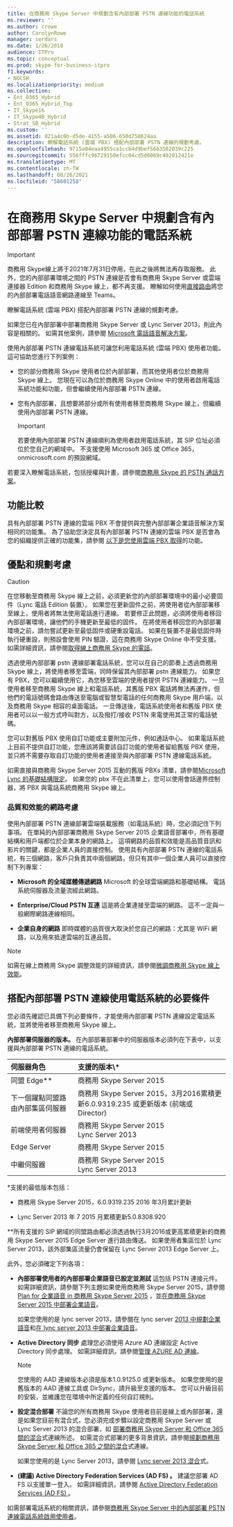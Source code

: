 ```yaml
---
title: 在商務用 Skype Server 中規劃含有內部部署 PSTN 連線功能的電話系統
ms.reviewer: ''
ms.author: crowe
author: CarolynRowe
manager: serdars
ms.date: 1/26/2018
audience: ITPro
ms.topic: conceptual
ms.prod: skype-for-business-itpro
f1.keywords:
- NOCSH
ms.localizationpriority: medium
ms.collection:
- Ent_O365_Hybrid
- Ent_O365_Hybrid_Top
- IT_Skype16
- IT_Skype4B_Hybrid
- Strat_SB_Hybrid
ms.custom: ''
ms.assetid: 021a4c0b-d5de-4155-a506-650d758624aa
description: 瞭解電話系統 (雲端 PBX) 搭配內部部署 PSTN 連線的規劃考慮。
ms.openlocfilehash: 9715a04eaa4955ca1ccb4d9bef56b3502039c225
ms.sourcegitcommit: 556fffc96729150efcc04cd5d6069c402012421e
ms.translationtype: MT
ms.contentlocale: zh-TW
ms.lasthandoff: 08/26/2021
ms.locfileid: "58601258"
---
```

# <a name="plan-phone-system-with-on-premises-pstn-connectivity-in-skype-for-business-server"></a>在商務用 Skype Server 中規劃含有內部部署 PSTN 連線功能的電話系統

> [!Important]
> 商務用 Skype線上將于2021年7月31日停用，在此之後將無法再存取服務。  此外，您的內部部署環境之間的 PSTN 連線是否會有商務用 Skype Server 或雲端連接器 Edition 和商務用 Skype 線上，都不再支援。  瞭解如何使用[直接路由](/MicrosoftTeams/direct-routing-landing-page)將您的內部部署電話語音網路連線至 Teams。

瞭解電話系統 (雲端 PBX) 搭配內部部署 PSTN 連線的規劃考慮。

如果您已在內部部署中部署商務用 Skype Server 或 Lync Server 2013，則此內容是相關的。 如需其他案例，請參閱 [Microsoft 電話語音解決方案](/microsoftteams/cloud-voice-landing-page)。

 使用內部部署 PSTN 連線電話系統可讓您利用電話系統 (雲端 PBX) 使用者功能。 這可協助您進行下列案例：

- 您的部分商務用 Skype 使用者位於內部部署，而其他使用者位於商務用 Skype 線上。 您現在可以為位於商務用 Skype Online 中的使用者啟用電話系統功能和功能，但會繼續使用內部部署 PSTN 連線。

- 您有內部部署，且想要將部分或所有使用者移至商務用 Skype 線上，但繼續使用內部部署 PSTN 連線。

    > [!IMPORTANT]
    > 若要使用內部部署 PSTN 連線順利為使用者啟用電話系統，其 SIP 位址必須位於您自己的網域中。 不支援使用 Microsoft 365 或 Office 365，onmicrosoft.com 的預設網域。 

若要深入瞭解電話系統，包括授權與計畫，請參閱[商務用 Skype 的 PSTN 通話方案](https://support.office.com/article/PSTN-Calling-plans-for-Skype-for-Business-f47c6a97-bc8b-42e6-b5d4-ce6b41ed1918)。

## <a name="feature-comparison"></a>功能比較

具有內部部署 PSTN 連線的雲端 PBX 不會提供與完整內部部署企業語音解決方案相同的功能集。 為了協助您決定具有內部部署 PSTN 連線的雲端 PBX 是否會為您的組織提供正確的功能集，請參閱 [以下是您使用雲端 PBX 取得](/microsoftteams/here-s-what-you-get-with-phone-system?bc=%2fskypeforbusiness%2fbreadcrumb%2ftoc.json&toc=%2fskypeforbusiness%2ftoc.json)的功能。

## <a name="benefits-and-planning-considerations"></a>優點和規劃考慮

> [!CAUTION]
> 在您移動至商務用 Skype 線上之前，必須更新您的內部部署環境中的最小必要固件（Lync 電話 Edition 裝置）。
如果您在更新固件之前，將使用者從內部部署移至線上，使用者將無法使用電話進行連線。 若要修正此問題，必須將使用者移回內部部署環境，讓他們的手機更新至最低的固件。 在將使用者移回您的內部部署環境之前，請勿嘗試更新至最低固件或硬重設電話。
如果在裝置不是最低固件時執行硬重設，則預設會使用 PIN 驗證，這在商務用 Skype Online 中不受支援。 如需詳細資訊，請參閱[取得線上商務用 Skype 的電話](https://support.office.com/article/Getting-phones-for-Skype-for-Business-Online-91f2d947-45fc-4fab-bd8b-2e313531c477?ui=en-US&amp;rs=en-US&amp;ad=US)。

透過使用內部部署 pstn 連線部署電話系統，您可以在自己的節奏上透過商務用 Skype 線上，將使用者移至雲端，同時保留其內部部署 pstn 連線能力。 如果您有 PBX，您可以繼續使用它，為您移至雲端的使用者提供 PSTN 連線能力。 一旦使用者移至商務用 Skype 線上和電話系統，其舊版 PBX 電話將無法再運作，但他們的電話號碼會路由傳送至電腦或智慧型電話的任何商務用 Skype 用戶端，以及商務用 Skype 相容的桌面電話。 一旦傳送後，電話系統使用者和舊版 PBX 使用者可以以一般方式呼叫對方，以及撥打/接收 PSTN 來電使用其正常的電話號碼。

您可以對舊版 PBX 使用自訂功能或主要附加元件，例如通話中心。 如果電話系統上目前不提供自訂功能，您應該將需要該自訂功能的使用者留給舊版 PBX 使用，並只將不需要存取自訂功能的使用者連接至與內部部署 PSTN 連線電話系統。

如需直接與商務用 Skype Server 2015 互動的舊版 PBXs 清單，請參閱[Microsoft Lync 的基礎結構限定](../../../SfbPartnerCertification/lync-cert/qualified-ip-pbx-gateway.md)。 如果您的 pbx 不在此清單上，您可以使用會話邊界控制器，將 PBX 與電話系統商務用 Skype 線上。

### <a name="network-considerations-for-quality-and-performance"></a>品質和效能的網路考慮

使用內部部署 PSTN 連線部署雲端裝載服務（如電話系統）時，您必須記住下列事項。 在單純的內部部署商務用 Skype Server 2015 企業語音部署中，所有基礎結構和用戶端都位於企業本身的網路上。 這項網路的品質和效能是高品質音訊和影片的關鍵，都是企業人員的直接控制。 使用具有內部部署 PSTN 連線的電話系統，有三個網路，客戶只負責其中兩個網路，但只有其中一個企業人員可以直接控制下列專案：

- **Microsoft 的全域媒體傳遞網路** Microsoft 的全球雲端網路和基礎結構。 電話系統伺服器及流量流經此網路。

- **Enterprise/Cloud PSTN 互連** 這是將企業連接至雲端的網路。 這不一定與一般網際網路連線相同。

- **企業自身的網路** 即時媒體的品質很大取決於您自己的網路：尤其是 WiFi 網路，以及用來抵達雲端的互連品質。

> [!NOTE]
> 如需在線上商務用 Skype 調整效能的詳細資訊，請參閱[微調商務用 Skype 線上效能](https://support.office.com/article/Tune-Skype-for-Business-Online-performance-beec23c2-c5d6-4e84-a8af-e82aefca7802?ui=en-US&amp;rs=en-US&amp;ad=US)。 

## <a name="prerequisites-for-using-phone-system-with-on-premises-pstn-connectivity"></a>搭配內部部署 PSTN 連線使用電話系統的必要條件

您必須先確認已具備下列必要條件，才能使用內部部署 PSTN 連線設定電話系統，並將使用者移至商務用 Skype 線上。

 **內部部署伺服器的版本。** 在內部部署部署中的伺服器版本必須列在下表中，以支援與內部部署 PSTN 連線的電話系統。


| **伺服器角色**                                       | **支援的版本\\**\*                                                                                         |
|:------------------------------------------------------|:-------------------------------------------------------------------------------------------------------------------|
| 同盟 Edge\*\*  <br/>                            | 商務用 Skype Server 2015  <br/>                                                                              |
| 下一個躍點同盟路由內部集區伺服器  <br/> | 商務用 Skype Server 2015，3月2016累積更新6.0.9319.235 或更新版本 (前端或 Director)   <br/> |
| 前端使用者伺服器  <br/>                          | 商務用 Skype Server 2015  <br/> Lync Server 2013  <br/>                                                      |
| Edge Server  <br/>                                    | 商務用 Skype Server 2015  <br/>                                                                              |
| 中繼伺服器  <br/>                               | 商務用 Skype Server 2015  <br/> Lync Server 2013  <br/>                                                      |

\*支援的最低版本包括：

- 商務用 Skype Server 2015，6.0.9319.235 2016 年3月累計更新

- Lync Server 2013 年 7 2015 月累積更新5.0.8308.920

\*\*所有支援的 SIP 網域的同盟路由都必須透過執行3月2016或更高累積更新的商務用 Skype Server 2015 Edge Server 進行路由傳送。 如果使用者集區位於 Lync Server 2013，該外部集區流量仍會保留在 Lync Server 2013 Edge Server 上。 

此外，您必須確定下列各項：

- **內部部署使用者的內部部署企業語音已設定並測試** 這包括 PSTN 連接元件。 如需詳細資訊，請參閱下列主題如果使用商務用 Skype Server 2015，請參閱[Plan for 企業語音 in 商務用 Skype Server 2015](../../plan-your-deployment/enterprise-voice-solution/enterprise-voice.md) ，並[在商務用 Skype Server 2015 中部署企業語音](../../deploy/deploy-enterprise-voice/deploy-enterprise-voice.md)。

    如果您使用的是 lync server 2013，請參閱在 lync server [2013 中規劃企業語音](/previous-versions/office/lync-server-2013/lync-server-2013-planning-for-enterprise-voice)和[在 lync server 2013 中部署企業語音](/previous-versions/office/lync-server-2013/lync-server-2013-deploying-enterprise-voice)。

- **Active Directory 同步** 處理您必須使用 Azure AD 連線設定 Active Directory 同步處理。 如需詳細資訊，請參閱[管理 AZURE AD 連線](https://azure.microsoft.com/documentation/articles/active-directory-aadconnect-whats-next/)。

    > [!NOTE]
    > 您使用的 AAD 連線版本必須是版本1.0.9125.0 或更新版本。 如果您使用的是舊版本的 AAD 連線工具或 DirSync，請升級至支援的版本。 您可以升級目前的安裝，並維護您在環境中所定義的任何自訂規則。 

- **設定混合部署** 不論您的所有商務用 Skype 使用者目前是線上或內部部署，還是如果您目前有混合式，您必須完成步驟以設定商務用 Skype Server 或 Lync Server 2013 的混合部署，如 [部署商務用 Skype Server 和 Office 365 間的混合](../../../SfbHybrid/hybrid/configure-hybrid-connectivity.md?bc=%2fSkypeForBusiness%2fbreadcrumb%2ftoc.json&toc=%2fSkypeForBusiness%2ftoc.json)式連線所述。 如需混合式部署的更多背景資訊，請參閱[規劃商務用 Skype Server 和 Office 365 之間的混合](../../../SfbHybrid/hybrid/plan-hybrid-connectivity.md?bc=%2fSkypeForBusiness%2fbreadcrumb%2ftoc.json&toc=%2fSkypeForBusiness%2ftoc.json)式連線。 

    如果您使用的是 Lync Server 2013，請參閱 [Lync server 2013 混合](/previous-versions/office/lync-server-2013/lync-server-2013-lync-server-2013-hybrid)式。

- **(建議) Active Directory Federation Services (AD FS) 。** 建議您部署 AD FS 以支援單一登入。 如需詳細資訊，請參閱 [Active Directory Federation Services (AD FS) ](/previous-versions/windows/it-pro/windows-server-2003/cc736690(v=ws.10))。

如需部署電話系統的相關資訊，請參閱[商務用 Skype Server 中的內部部署 PSTN 連線電話系統啟用使用者](enable-users-for-phone-system.md)。